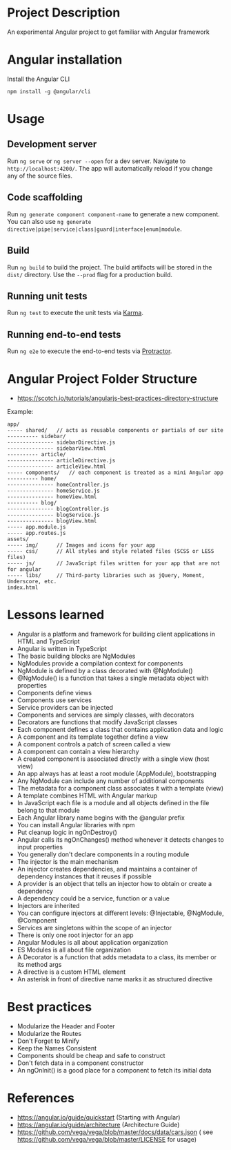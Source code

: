 # Project Description

An experimental Angular project to get familiar with Angular framework

# Angular installation

Install the Angular CLI

	npm install -g @angular/cli

# Usage

## Development server

Run `ng serve` or `ng server --open` for a dev server. Navigate to `http://localhost:4200/`. 
The app will automatically reload if you change any of the source files.

## Code scaffolding

Run `ng generate component component-name` to generate a new component. 
You can also use `ng generate directive|pipe|service|class|guard|interface|enum|module`.

## Build

Run `ng build` to build the project. The build artifacts will be stored in the `dist/` directory. Use the `--prod` flag for a production build.

## Running unit tests

Run `ng test` to execute the unit tests via [Karma](https://karma-runner.github.io).

## Running end-to-end tests

Run `ng e2e` to execute the end-to-end tests via [Protractor](http://www.protractortest.org/).

# Angular Project Folder Structure

- https://scotch.io/tutorials/angularjs-best-practices-directory-structure


Example:

	app/
	----- shared/   // acts as reusable components or partials of our site
	---------- sidebar/
	--------------- sidebarDirective.js
	--------------- sidebarView.html
	---------- article/
	--------------- articleDirective.js
	--------------- articleView.html
	----- components/   // each component is treated as a mini Angular app
	---------- home/
	--------------- homeController.js
	--------------- homeService.js
	--------------- homeView.html
	---------- blog/
	--------------- blogController.js
	--------------- blogService.js
	--------------- blogView.html
	----- app.module.js
	----- app.routes.js
	assets/
	----- img/      // Images and icons for your app
	----- css/      // All styles and style related files (SCSS or LESS files)
	----- js/       // JavaScript files written for your app that are not for angular
	----- libs/     // Third-party libraries such as jQuery, Moment, Underscore, etc.
	index.html


# Lessons learned

- Angular is a platform and framework for building client applications in HTML and TypeScript
- Angular is written in TypeScript
- The basic building blocks are NgModules
- NgModules provide a compilation context for components
- NgModule is defined by a class decorated with @NgModule()
- @NgModule() is a function that takes a single metadata object with properties
- Components define views
- Components use services
- Service providers can be injected
- Components and services are simply classes, with decorators
- Decorators are functions that modify JavaScript classes
- Each component defines a class that contains application data and logic
- A component and its template together define a view
- A component controls a patch of screen called a view
- A component can contain a view hierarchy
- A created component is associated directly with a single view (host view)
- An app always has at least a root module (AppModule), bootstrapping
- Any NgModule can include any number of additional components
- The metadata for a component class associates it with a template  (view)
- A template combines HTML with Angular markup
- In JavaScript each file is a module and all objects defined in the file belong to that module
- Each Angular library name begins with the @angular prefix
- You can install Angular libraries with npm
- Put cleanup logic in ngOnDestroy()
- Angular calls its ngOnChanges() method whenever it detects changes to input properties
- You generally don't declare components in a routing module
- The injector is the main mechanism
- An injector creates dependencies, and maintains a container of dependency instances that it reuses if possible
- A provider is an object that tells an injector how to obtain or create a dependency
- A dependency could be a service, function or a value
- Injectors are inherited
- You can configure injectors at different levels: @Injectable, @NgModule, @Component
- Services are singletons within the scope of an injector
- There is only one root injector for an app
- Angular Modules is all about application organization
- ES Modules is all about file organization
- A Decorator is a function that adds metadata to a class, its member or its method args
- A directive is a custom HTML element
- An asterisk in front of directive name marks it as structured directive

# Best practices 

- Modularize the Header and Footer
- Modularize the Routes
- Don't Forget to Minify
- Keep the Names Consistent
- Components should be cheap and safe to construct
- Don't fetch data in a component constructor
- An ngOnInit() is a good place for a component to fetch its initial data

# References

- https://angular.io/guide/quickstart (Starting with Angular)
- https://angular.io/guide/architecture (Architecture Guide)
- https://github.com/vega/vega/blob/master/docs/data/cars.json ( see https://github.com/vega/vega/blob/master/LICENSE for usage)